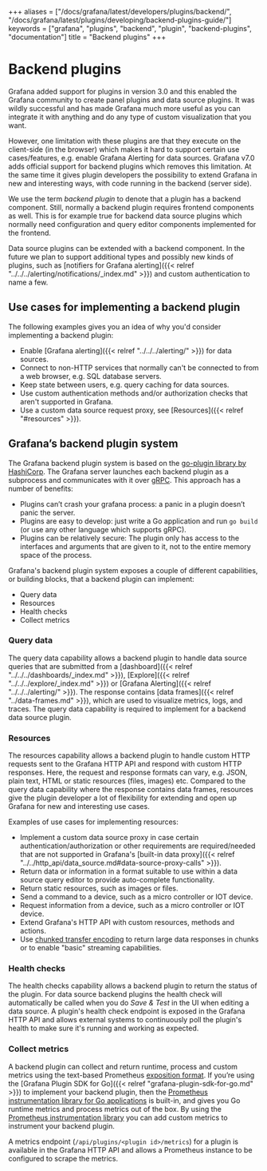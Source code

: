 +++
aliases = ["/docs/grafana/latest/developers/plugins/backend/", "/docs/grafana/latest/plugins/developing/backend-plugins-guide/"]
keywords = ["grafana", "plugins", "backend", "plugin", "backend-plugins", "documentation"]
title = "Backend plugins"
+++

# Backend plugins

Grafana added support for plugins in version 3.0 and this enabled the Grafana community to create panel plugins and data source plugins. It was wildly successful and has made Grafana much more useful as you can integrate it with anything and do any type of custom visualization that you want.

However, one limitation with these plugins are that they execute on the client-side (in the browser) which makes it hard to support certain use cases/features, e.g. enable Grafana Alerting for data sources. Grafana v7.0 adds official support for backend plugins which removes this limitation. At the same time it gives plugin developers the possibility to extend Grafana in new and interesting ways, with code running in the backend (server side).

We use the term _backend plugin_ to denote that a plugin has a backend component. Still, normally a backend plugin requires frontend components as well. This is for example true for backend data source plugins which normally need configuration and query editor components implemented for the frontend.

Data source plugins can be extended with a backend component. In the future we plan to support additional types and possibly new kinds of plugins, such as [notifiers for Grafana alerting]({{< relref "../../../alerting/notifications/_index.md" >}}) and custom authentication to name a few.

## Use cases for implementing a backend plugin

The following examples gives you an idea of why you'd consider implementing a backend plugin:

- Enable [Grafana alerting]({{< relref "../../../alerting/" >}}) for data sources.
- Connect to non-HTTP services that normally can't be connected to from a web browser, e.g. SQL database servers.
- Keep state between users, e.g. query caching for data sources.
- Use custom authentication methods and/or authorization checks that aren't supported in Grafana.
- Use a custom data source request proxy, see [Resources]({{< relref "#resources" >}}).

## Grafana’s backend plugin system

The Grafana backend plugin system is based on the [go-plugin library by HashiCorp](https://github.com/hashicorp/go-plugin). The Grafana server launches each backend plugin as a subprocess and communicates with it over [gRPC](https://grpc.io/). This approach has a number of benefits:

- Plugins can’t crash your grafana process: a panic in a plugin doesn’t panic the server.
- Plugins are easy to develop: just write a Go application and run `go build` (or use any other language which supports gRPC).
- Plugins can be relatively secure: The plugin only has access to the interfaces and arguments that are given to it, not to the entire memory space of the process.

Grafana's backend plugin system exposes a couple of different capabilities, or building blocks, that a backend plugin can implement:

- Query data
- Resources
- Health checks
- Collect metrics

### Query data

The query data capability allows a backend plugin to handle data source queries that are submitted from a [dashboard]({{< relref "../../../dashboards/_index.md" >}}), [Explore]({{< relref "../../../explore/_index.md" >}}) or [Grafana Alerting]({{< relref "../../../alerting/" >}}). The response contains [data frames]({{< relref "../data-frames.md" >}}), which are used to visualize metrics, logs, and traces. The query data capability is required to implement for a backend data source plugin.

### Resources

The resources capability allows a backend plugin to handle custom HTTP requests sent to the Grafana HTTP API and respond with custom HTTP responses. Here, the request and response formats can vary, e.g. JSON, plain text, HTML or static resources (files, images) etc. Compared to the query data capability where the response contains data frames, resources give the plugin developer a lot of flexibility for extending and open up Grafana for new and interesting use cases.

Examples of use cases for implementing resources:

- Implement a custom data source proxy in case certain authentication/authorization or other requirements are required/needed that are not supported in Grafana's [built-in data proxy]({{< relref "../../http_api/data_source.md#data-source-proxy-calls" >}}).
- Return data or information in a format suitable to use within a data source query editor to provide auto-complete functionality.
- Return static resources, such as images or files.
- Send a command to a device, such as a micro controller or IOT device.
- Request information from a device, such as a micro controller or IOT device.
- Extend Grafana's HTTP API with custom resources, methods and actions.
- Use [chunked transfer encoding](https://en.wikipedia.org/wiki/Chunked_transfer_encoding) to return large data responses in chunks or to enable "basic" streaming capabilities.

### Health checks

The health checks capability allows a backend plugin to return the status of the plugin. For data source backend plugins the health check will automatically be called when you do _Save & Test_ in the UI when editing a data source. A plugin's health check endpoint is exposed in the Grafana HTTP API and allows external systems to continuously poll the plugin's health to make sure it's running and working as expected.

### Collect metrics

A backend plugin can collect and return runtime, process and custom metrics using the text-based Prometheus [exposition format](https://prometheus.io/docs/instrumenting/exposition_formats/). If you’re using the [Grafana Plugin SDK for Go]({{< relref "grafana-plugin-sdk-for-go.md" >}}) to implement your backend plugin, then the [Prometheus instrumentation library for Go applications](https://github.com/prometheus/client_golang) is built-in, and gives you Go runtime metrics and process metrics out of the box. By using the [Prometheus instrumentation library](https://github.com/prometheus/client_golang) you can add custom metrics to instrument your backend plugin.

A metrics endpoint (`/api/plugins/<plugin id>/metrics`) for a plugin is available in the Grafana HTTP API and allows a Prometheus instance to be configured to scrape the metrics.
